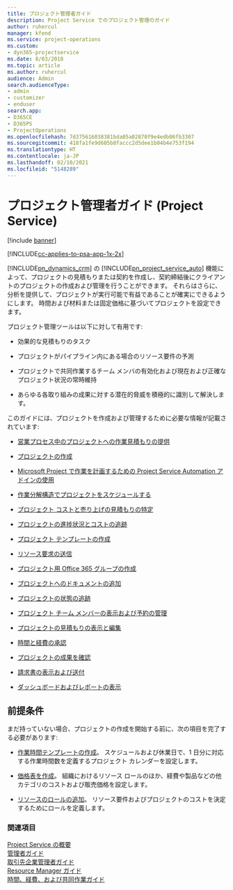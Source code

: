 ```yaml
---
title: プロジェクト管理者ガイド
description: Project Service でのプロジェクト管理のガイド
author: ruhercul
manager: kfend
ms.service: project-operations
ms.custom:
- dyn365-projectservice
ms.date: 8/03/2018
ms.topic: article
ms.author: ruhercul
audience: Admin
search.audienceType:
- admin
- customizer
- enduser
search.app:
- D365CE
- D365PS
- ProjectOperations
ms.openlocfilehash: 7d375616038381bda05a02870f9e4edb06fb3307
ms.sourcegitcommit: 418fa1fe9d605b8faccc2d5dee1b04b4e753f194
ms.translationtype: HT
ms.contentlocale: ja-JP
ms.lasthandoff: 02/10/2021
ms.locfileid: "5148289"
---
```

# <a name="project-manager-guide-project-service"></a>プロジェクト管理者ガイド (Project Service)

[!include [banner](../includes/psa-now-project-operations.md)]

[!INCLUDE[cc-applies-to-psa-app-1x-2x](../includes/cc-applies-to-psa-app-1x-2x.md)]

[!INCLUDE[pn_dynamics_crm](../includes/pn-dynamics-crm.md)] の [!INCLUDE[pn_project_service_auto](../includes/pn-project-service-auto.md)] 機能によって、プロジェクトの見積もりまたは契約を作成し、契約締結後にクライアントのプロジェクトの作成および管理を行うことができます。 それらはさらに、分析を提供して、プロジェクトが実行可能で有益であることが確実にできるようにします。 時間および材料または固定価格に基づいてプロジェクトを設定できます。  
  
 プロジェクト管理ツールは以下に対して有用です:  
  
-   効果的な見積もりのタスク  
  
-   プロジェクトがパイプライン内にある場合のリソース要件の予測  
  
-   プロジェクトで共同作業するチーム メンバの有効化および現在および正確なプロジェクト状況の常時維持  
  
-   あらゆる各取り組みの成果に対する潜在的脅威を積極的に識別して解決します。  
  
このガイドには、プロジェクトを作成および管理するために必要な情報が記載されています:  
  
-   [営業プロセス中のプロジェクトへの作業見積もりの提供](../psa/provide-estimates-project-during-sales-process.md)  
  
-   [プロジェクトの作成](../psa/create-project.md)  
  
-   [Microsoft Project で作業を計画するための Project Service Automation アドインの使用](../psa/add-plan-work-microsoft-project.md)  
  
-   [作業分解構造でプロジェクトをスケジュールする](../psa/schedule-project-work-breakdown-structure.md)  
  
-   [プロジェクト コストと売り上げの見積もりの特定](../psa/determine-project-cost-revenue-estimates.md)  
  
-   [プロジェクトの進捗状況とコストの追跡](../psa/track-project-progress-cost.md)  
  
-   [プロジェクト テンプレートの作成](../psa/create-project-template.md)  
  
-   [リソース要求の送信](../psa/submit-resource-requests.md)  
  
-   [プロジェクト用 Office 365 グループの作成](../psa/create-office-365-group-project.md)  
  
-   [プロジェクトへのドキュメントの追加](../psa/add-documents-project.md)  
  
-   [プロジェクトの状態の追跡](../psa/track-project-status.md)  
  
-   [プロジェクト チーム メンバーの表示および予約の管理](../psa/view-project-team-members-manage-bookings.md)  
  
-   [プロジェクトの見積もりの表示と編集](../psa/view-edit-project-estimates.md)  
  
-   [時間と経費の承認](../psa/approve-time-expenses.md)  
  
-   [プロジェクトの成果を確認](../psa/review-project-actuals.md)  
  
-   [請求書の表示および送付](../psa/view-send-invoices.md)  
  
-   [ダッシュボードおよびレポートの表示](../psa/view-dashboards-reports.md)  
  
## <a name="prerequisites"></a>前提条件  
 まだ持っていない場合、プロジェクトの作成を開始する前に、次の項目を完了する必要があります:  
  
-   [作業時間テンプレートの作成](../psa/create-work-hours-template.md)。 スケジュールおよび休業日で、1 日分に対応する作業時間数を定義するプロジェクト カレンダーを設定します。  
  
-   [価格表を作成](../psa/create-price-list.md)。 組織におけるリソース ロールのほか、経費や製品などの他カテゴリのコストおよび販売価格を設定します。  
  
-   [リソースのロールの追加](../psa/add-resource-roles.md)。 リソース要件およびプロジェクトのコストを決定するためにロールを定義します。  
  
### <a name="see-also"></a>関連項目  
 [Project Service の概要](../psa/overview.md)   
 [管理者ガイド](../psa/admin-guide.md)   
 [取引先企業管理者ガイド](../psa/account-manager-guide.md)   
 [Resource Manager ガイド](../psa/resource-manager-guide.md)   
 [時間、経費、および共同作業ガイド](../psa/time-expense-collaboration-guide.md)

